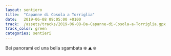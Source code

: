 ```yaml
---
layout: sentiero
title:  "Capanne di Cosola a Torriglia"
date:   2019-06-08 09:05:00 +0100
track:  /assets/tracks/2019-06-08-Da-Capanne-di-Cosola-a-Torriglia.gpx
track_color: green
categories: sentieri
---
```


Bei panorami ed una bella sgambata :snowflake: :mountain: :snowflake: